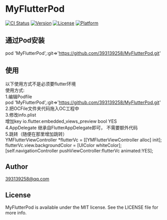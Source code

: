# MyFlutterPod

[![CI Status](https://img.shields.io/travis/393139258/MyFlutterPod.svg?style=flat)](https://travis-ci.org/393139258/MyFlutterPod)
[![Version](https://img.shields.io/cocoapods/v/MyFlutterPod.svg?style=flat)](https://cocoapods.org/pods/MyFlutterPod)
[![License](https://img.shields.io/cocoapods/l/MyFlutterPod.svg?style=flat)](https://cocoapods.org/pods/MyFlutterPod)
[![Platform](https://img.shields.io/cocoapods/p/MyFlutterPod.svg?style=flat)](https://cocoapods.org/pods/MyFlutterPod)

## 通过Pod安装

pod 'MyFlutterPod',:git=>'https://github.com/393139258/MyFlutterPod.git'

## 使用

以下使用方式不是必须要flutter环境  
使用方式:  
1.编辑Podfile  
pod 'MyFlutterPod',:git=>'https://github.com/393139258/MyFlutterPod.git'  
2.把OCFile文件夹代码拖入OC工程中  
3.修改info.plist   
	增加key  io.flutter.embedded_views_preview   bool   YES  
4.AppDelegate 继承自FlutterAppDelegate即可， 不需要额外代码  
5.跳转（随便在那里增加跳转）  
YMFlutterViewController *flutterVc = [[YMFlutterViewController alloc] init];  
flutterVc.view.backgroundColor = [UIColor whiteColor];  
[self.navigationController pushViewController:flutterVc animated:YES];  

## Author

393139258@qq.com

## License

MyFlutterPod is available under the MIT license. See the LICENSE file for more info.

